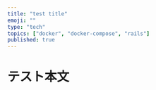 ```yaml
---
title: "test title"
emoji: ""
type: "tech"
topics: ["docker", "docker-compose", "rails"]
published: true
---
```


# テスト本文